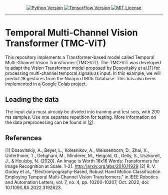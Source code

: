 <p align="center">
  <a href="https://www.python.org"><img alt="Python Version" src="https://img.shields.io/badge/Python-3.7.x-brightgreen.svg" /></a>
  <a href="https://www.tensorflow.org/install"><img alt="TensorFlow Version" src="https://img.shields.io/badge/TensorFlow-2.8.x-red.svg" /></a>
  <a href="https://github.com/rob-med-usp/seizure-prediction/blob/main/LICENSE"><img alt="MIT License" src="https://img.shields.io/badge/license-MIT-yellow.svg" /></a>
</p>

--------------------------------------------------------------------------------

# Temporal Multi-Channel Vision Transformer (TMC-ViT)
This repository implements a Transformer-based model called Temporal Multi-Channel Vision Transformer (TMC-ViT). The TMC-ViT was developed to adapt the Vision Transformer model proposed by Dosovitskiy et al.[[1]](#1) for processing multi-channel temporal signals as input. In this example, we will predict 18 gestures from the Ninapro DB05 Database. This has also been implemented in a [Google Colab project](https://colab.research.google.com/drive/1ZWhzv8EOtwCHfuytcvOSKZQ76hSCQdFJ?hl=pt-BR#scrollTo=5K2na9pj0KJn).

## Loading the data
The input data must already be divided into training and test sets, with 200 ms samples. Use one separate repetition for testing. More information on the data preprocessing can be found in [[2]](#2).

## References
<a id="1">[1]</a> 
Dosovitskiy, A., Beyer, L., Kolesnikov, A., Weissenborn, D., Zhai, X., Unterthiner, T., Dehghani, M., Minderer, M., Heigold, G., Gelly, S., Uszkoreit, J., & Houlsby, N. (2020). An Image is Worth 16x16 Words: Transformers for Image Recognition at Scale. 1–21. http://arxiv.org/abs/2010.11929
<a id="2">[2]</a> 
R. V. Godoy et al., "Electromyography-Based, Robust Hand Motion Classification Employing Temporal Multi-Channel Vision Transformers," in IEEE Robotics and Automation Letters, vol. 7, no. 4, pp. 10200-10207, Oct. 2022, doi: 10.1109/LRA.2022.3192623.
